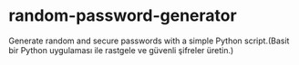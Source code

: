 # random-password-generator
Generate random and secure passwords with a simple Python script.(Basit bir Python uygulaması ile rastgele ve güvenli şifreler üretin.)
